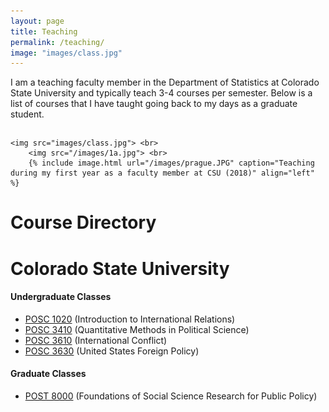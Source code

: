```yaml
---
layout: page
title: Teaching
permalink: /teaching/
image: "images/class.jpg"
---
```


I am a teaching faculty member in the Department of Statistics at Colorado State University and typically teach 3-4 courses per semester. Below is a list of courses that I have taught going back to my days as a graduate student.

<hr style="clear:both;visibility: hidden;" />  

	<img src="images/class.jpg"> <br>
		<img src="/images/1a.jpg"> <br>
		{% include image.html url="/images/prague.JPG" caption="Teaching during my first year as a faculty member at CSU (2018)" align="left" %}
		

# Course Directory

# Colorado State University

#### Undergraduate Classes

- [POSC 1020](http://posc1020.svmiller.com) (Introduction to International Relations)
- [POSC 3410](/teaching/posc-3410-quantitative-methods-in-political-science/) (Quantitative Methods in Political Science)
- [POSC 3610](http://posc3610.svmiller.com) (International Conflict)
- [POSC 3630](/teaching/posc-3630-united-states-foreign-policy/) (United States Foreign Policy)

#### Graduate Classes

- [POST 8000](https://github.com/svmiller/post8000) (Foundations of Social Science Research for Public Policy)

